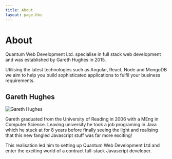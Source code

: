 ```yaml
---
title: About
layout: page.hbs
---
```


# About

Quantum Web Development Ltd. specialise in full stack web development and was established by Gareth Hughes in 2015.

Utilising the latest technologies such as Angular, React, Node and MongoDB we aim to help you build sophisticated
applications to fulfil your business requirements.

## Gareth Hughes

![Gareth Hughes](http://res.cloudinary.com/gurrkin/image/upload/c_scale,q_100,r_0,w_203/v1447597885/gareth_tnhvg5.png)

Gareth graduated from the University of Reading in 2006 with a MEng in Computer Science. Leaving university he took a 
job programing in Java which he stuck at for 8 years before finally seeing the light and realising that this new fangled
Javascript stuff was far more exciting!

This realisation led him to setting up Quantum Web Development Ltd and enter the exciting world of a contract full-stack
Javascript developer.